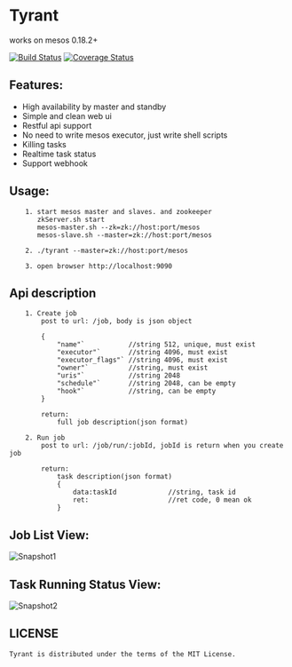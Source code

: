Tyrant
======
works on mesos 0.18.2+

[![Build Status](https://drone.io/github.com/ngaut/tyrant/status.png)](https://drone.io/github.com/ngaut/tyrant/latest)
[![Coverage Status](https://coveralls.io/repos/ngaut/tyrant/badge.png?branch=master)](https://coveralls.io/r/ngaut/tyrant)


## Features:
* High availability by master and standby
* Simple and clean web ui
* Restful api support
* No need to write mesos executor, just write shell scripts
* Killing tasks
* Realtime task status
* Support webhook 


## Usage:
		1. start mesos master and slaves. and zookeeper
		   zkServer.sh start
		   mesos-master.sh --zk=zk://host:port/mesos
		   mesos-slave.sh --master=zk://host:port/mesos

		2. ./tyrant --master=zk://host:port/mesos

		3. open browser http://localhost:9090

## Api description
		1. Create job
			post to url: /job, body is json object
			
			{
				"name"`           //string 512, unique, must exist
				"executor"`       //string 4096, must exist
				"executor_flags"` //string 4096, must exist
				"owner"`          //string, must exist
				"uris"`           //string 2048
				"schedule"`       //string 2048, can be empty
				"hook"`           //string, can be empty
			}
			
			return:
				full job description(json format)

		2. Run job
			post to url: /job/run/:jobId, jobId is return when you create job
			
			return:
				task description(json format)
				{
				    data:taskId       	    //string, task id
				    ret:					//ret code, 0 mean ok
				}



## Job List View:

![Snapshot1](https://raw.githubusercontent.com/ngaut/tyrant/master/docs/snapshot/snapshot-1.png)

## Task Running Status View:

![Snapshot2](https://raw.githubusercontent.com/ngaut/tyrant/master/docs/snapshot/snapshot-3.png)




	
## LICENSE

	Tyrant is distributed under the terms of the MIT License. 

